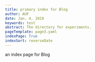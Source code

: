 ```yaml
---
title: primary index for Blog 
author: AUF
date: Jan. 4, 2019
keywords: test
abstract: The directory for experiments.
pageTemplate: page3.yaml
indexPage: True 
indexSort: reverseDate
---
```


an index page for Blog 




